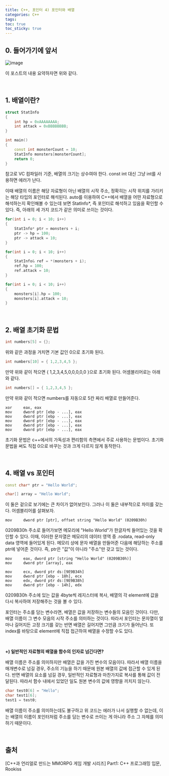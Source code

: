 ```yaml
---
title: C++, 포인터 4) 포인터와 배열
categories: C++
tags: 
toc: true
toc_sticky: true
---
```


## **0. 들어가기에 앞서**

![image](https://user-images.githubusercontent.com/96677719/211467502-eeb013a6-6bd9-4a9e-b269-0b282375bb72.png)

이 포스트의 내용 요약하자면 위와 같다. 

<br/>

## **1. 배열이란?**

```c++
struct StatInfo
{
    int hp = 0xAAAAAAAA;
    int attack = 0xBBBBBBBB;
}

int main()
{
    const int monsterCount = 10;
    StatInfo monsters[monsterCount];
    return 0;
}
```

참고로 VC 컴파일러 기준, 배열의 크기는 상수여야 한다. const int 대신 그냥 int를 사용하면 에러가 난다. 

이때 배열의 이름은 해당 자료형이 아닌 배열의 시작 주소, 정확히는 시작 위치를 가리키는 해당 타입의 포인터로 해석된다. auto를 이용하여 C++에서 배열을 어떤 자료형으로 해석하는지 확인해볼 수 있는데 보면 StatInfo*, 즉 포인터로 해석하고 있음을 확인할 수 있다. 즉, 아래의 세 가지 코드가 같은 의미로 쓰이는 것이다. 

```c++
for(int i = 0; i < 10; i++)
{
    StatInfo* ptr = monsters + i;
    ptr -> hp = 100;
    ptr -> attack = 10;
}
```
```c++
for(int i = 0; i < 10; i++)
{
    StatInfo& ref = *(monsters + i);
    ref.hp = 100;
    ref.attack = 10;
}
```
```c++
for(int i = 0; i < 10; i++)
{
    monsters[i].hp = 100;
    monsters[i].attack = 10;
}
```
<br/>

## **2. 배열 초기화 문법**

```c++
int numbers[5] = {};
```
위와 같은 과정을 거치면 기본 값인 0으로 초기화 된다. 

```c++
int numbers[10] = { 1,2,3,4,5 };
```

만약 위와 같이 적으면 { 1,2,3,4,5,0,0,0,0,0 }으로 초기화 된다. 
어셈블리어로는 아래와 같다. 

```c++
int numbers[] = { 1,2,3,4,5 };
```

만약 위와 같이 적으면 numbers를 자동으로 5칸 짜리 배열로 만들어준다. 

```
xor     eax, eax
mov     dword ptr [ebp - ...], eax
mov     dword ptr [ebp - ...], eax
mov     dword ptr [ebp - ...], eax
mov     dword ptr [ebp - ...], eax
mov     dword ptr [ebp - ...], eax
```

초기화 문법은 c++에서의 가독성과 편리함의 측면에서 주로 사용하는 문법이다. 초기화 문법을 써도 직접 0으로 바꾸는 것과 크게 다르지 않게 동작한다.

<br/>

## **4. 배열 vs 포인터**

```c++
const char* ptr = "Hello World";
```
```c++
char[] array = "Hello World";
```

이 둘은 겉으로 보기에는 큰 차이가 없어보인다. 그러나 이 둘은 내부적으로 차이를 갖는다. 어셈블리어를 살펴보자. 

```
mov     dword ptr [ptr], offset string "Hello World" (0209B30h)
```
0209B30h 주소로 들어가보면 메모리에 "Hello World"가 한글자씩 들어있는 것을 확인할 수 있다. 이때, 이러한 문자열은 메모리의 데이터 영역 중 .rodata, read-only data 영역에 들어있게 된다. 메모리 상에 문자 배열을 만들어준 다음에 해당하는 주소를 ptr에 넣어준 것이다. 즉, ptr은 "값"이 아니라 "주소"만 갖고 있는 것이다. 

```
mov     eax, dword ptr [string "Hello World" (0209B30h)]
mov     dword ptr [array], eax

mov     ecx, dword ptr ds:[9E9B34h]
mov     dword ptr [ebp - 18h], ecx
mov     edx, dword ptr ds:[9E9B38h]
mov     dword ptr [ebp - 14h], edx

```

0209B30h 주소에 있는 값을 4byte씩 레지스터에 복사, 배열의 각 element에 값을 다시 복사하여 저장해주는 것을 볼 수 있다.

포인터는 주소를 담는 변수라면, 배열은 값을 저장하는 변수들의 모음인 것이다. 다만, 배열 이름이 그 변수 모음의 시작 주소를 의미하는 것이다. 따라서 포인터는 문자열이 얼마나 길어지든 고정 크기를 갖는 반면 배열은 길어지면 그만큼 크기가 들어난다. 또 index를 바탕으로 element에 직접 접근하여 배열을 수정할 수도 있다. 

<br/>

**+) 일반적인 자료형의 배열을 함수의 인자로 넘긴다면?**
 
배열 이름은 주소를 의미하지만 배열은 값을 가진 변수의 모음이다. 따라서 배열 이름을 매개변수로 넘길 경우, 주소의 기능을 하기 때문에 원본 배열의 값에 접근할 수 있게 된다. 반면 배열의 요소를 넘길 경우, 일반적인 자료형과 마찬가지로 복사를 통해 값이 전달된다. 따라서 함수 내에서 있었던 일도 원본 변수의 값에 영향을 끼치지 않는다.

```c++
char test0[6] = "Hello";
char test1[6];
test1 = test0;
```
배열 이름이 주소를 의미하는데도 불구하고 위 코드는 에러가 나서 실행할 수 없는데, 이는 배열의 이름이 포인터처럼 주소를 담는 변수로 쓰이는 게 아니라 주소 그 자체를 의미하기 때문이다. 

<br/>

## **출처**

[C++과 언리얼로 만드는 MMORPG 게임 개발 시리즈] Part1: C++ 프로그래밍 입문, Rookiss
